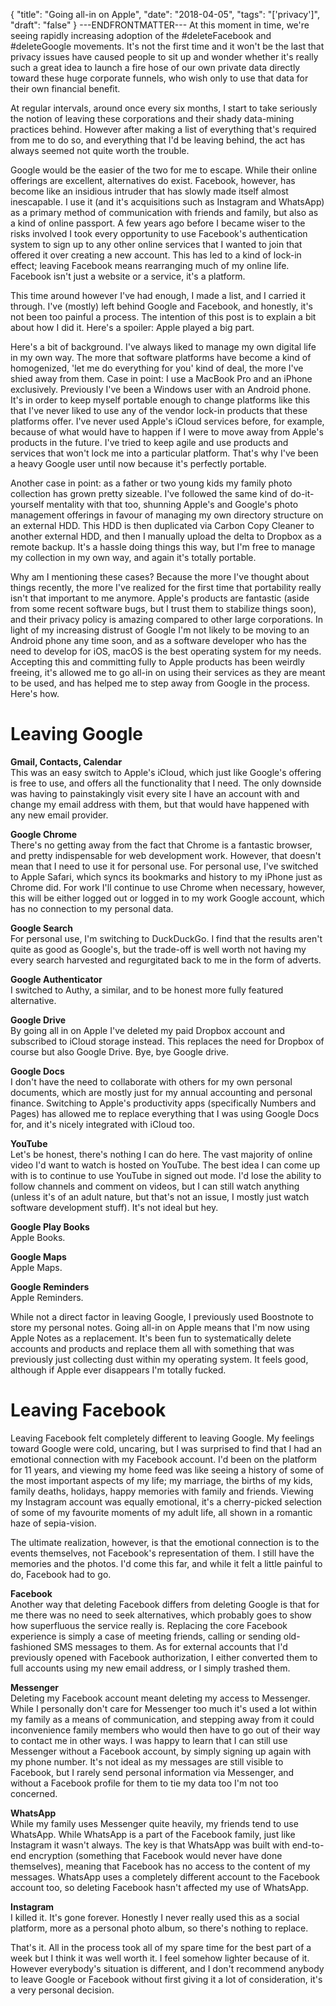 {
  "title": "Going all-in on Apple",
  "date": "2018-04-05",
  "tags": "['privacy']",
  "draft": "false"
}
---ENDFRONTMATTER---
At this moment in time, we're seeing rapidly increasing adoption of the #deleteFacebook and #deleteGoogle movements. It's not the first time and it won't be the last that privacy issues have caused people to sit up and wonder whether it's really such a great idea to launch a fire hose of our own private data directly toward these huge corporate funnels, who wish only to use that data for their own financial benefit.

At regular intervals, around once every six months, I start to take seriously the notion of leaving these corporations and their shady data-mining practices behind. However after making a list of everything that's required from me to do so, and everything that I'd be leaving behind, the act has always seemed not quite worth the trouble.

Google would be the easier of the two for me to escape. While their online offerings are excellent, alternatives do exist. Facebook, however, has become like an insidious intruder that has slowly made itself almost inescapable. I use it (and it's acquisitions such as Instagram and WhatsApp) as a primary method of communication with friends and family, but also as a kind of online passport. A few years ago before I became wiser to the risks involved I took every opportunity to use Facebook's authentication system to sign up to any other online services that I wanted to join that offered it over creating a new account. This has led to a kind of lock-in effect; leaving Facebook means rearranging much of my online life. Facebook isn't just a website or a service, it's a platform.

This time around however I've had enough, I made a list, and I carried it through. I've (mostly) left behind Google and Facebook, and honestly, it's not been too painful a process. The intention of this post is to explain a bit about how I did it. Here's a spoiler: Apple played a big part.

Here's a bit of background. I've always liked to manage my own digital life in my own way. The more that software platforms have become a kind of homogenized, 'let me do everything for you' kind of deal, the more I've shied away from them. Case in point: I use a MacBook Pro and an iPhone exclusively. Previously I've been a Windows user with an Android phone. It's in order to keep myself portable enough to change platforms like this that I've never liked to use any of the vendor lock-in products that these platforms offer. I've never used Apple's iCloud services before, for example, because of what would have to happen if I were to move away from Apple's products in the future. I've tried to keep agile and use products and services that won't lock me into a particular platform. That's why I've been a heavy Google user until now because it's perfectly portable.

Another case in point: as a father or two young kids my family photo collection has grown pretty sizeable. I've followed the same kind of do-it-yourself mentality with that too, shunning Apple's and Google's photo management offerings in favour of managing my own directory structure on an external HDD. This HDD is then duplicated via Carbon Copy Cleaner to another external HDD, and then I manually upload the delta to Dropbox as a remote backup. It's a hassle doing things this way, but I'm free to manage my collection in my own way, and again it's totally portable.

Why am I mentioning these cases? Because the more I've thought about things recently, the more I've realized for the first time that portability really isn't that important to me anymore. Apple's products are fantastic (aside from some recent software bugs, but I trust them to stabilize things soon), and their privacy policy is amazing compared to other large corporations. In light of my increasing distrust of Google I'm not likely to be moving to an Android phone any time soon, and as a software developer who has the need to develop for iOS, macOS is the best operating system for my needs. Accepting this and committing fully to Apple products has been weirdly freeing, it's allowed me to go all-in on using their services as they are meant to be used, and has helped me to step away from Google in the process. Here's how.

# Leaving Google

**Gmail, Contacts, Calendar**  
This was an easy switch to Apple's iCloud, which just like Google's offering is free to use, and offers all the functionality that I need. The only downside was having to painstakingly visit every site I have an account with and change my email address with them, but that would have happened with any new email provider.

**Google Chrome**  
There's no getting away from the fact that Chrome is a fantastic browser, and pretty indispensable for web development work. However, that doesn't mean that I need to use it for personal use. For personal use, I've switched to Apple Safari, which syncs its bookmarks and history to my iPhone just as Chrome did. For work I'll continue to use Chrome when necessary, however, this will be either logged out or logged in to my work Google account, which has no connection to my personal data.

**Google Search**  
For personal use, I'm switching to DuckDuckGo. I find that the results aren't quite as good as Google's, but the trade-off is well worth not having my every search harvested and regurgitated back to me in the form of adverts.

**Google Authenticator**  
I switched to Authy, a similar, and to be honest more fully featured alternative.

**Google Drive**  
By going all in on Apple I've deleted my paid Dropbox account and subscribed to iCloud storage instead. This replaces the need for Dropbox of course but also Google Drive. Bye, bye Google drive.

**Google Docs**  
I don't have the need to collaborate with others for my own personal documents, which are mostly just for my annual accounting and personal finance. Switching to Apple's productivity apps (specifically Numbers and Pages) has allowed me to replace everything that I was using Google Docs for, and it's nicely integrated with iCloud too.

**YouTube**  
Let's be honest, there's nothing I can do here. The vast majority of online video I'd want to watch is hosted on YouTube. The best idea I can come up with is to continue to use YouTube in signed out mode. I'd lose the ability to follow channels and comment on videos, but I can still watch anything (unless it's of an adult nature, but that's not an issue, I mostly just watch software development stuff). It's not ideal but hey.

**Google Play Books**  
Apple Books.

**Google Maps**  
Apple Maps.

**Google Reminders**  
Apple Reminders.

While not a direct factor in leaving Google, I previously used Boostnote to store my personal notes. Going all-in on Apple means that I'm now using Apple Notes as a replacement. It's been fun to systematically delete accounts and products and replace them all with something that was previously just collecting dust within my operating system. It feels good, although if Apple ever disappears I'm totally fucked.

# Leaving Facebook
Leaving Facebook felt completely different to leaving Google. My feelings toward Google were cold, uncaring, but I was surprised to find that I had an emotional connection with my Facebook account. I'd been on the platform for 11 years, and viewing my home feed was like seeing a history of some of the most important aspects of my life; my marriage, the births of my kids, family deaths, holidays, happy memories with family and friends. Viewing my Instagram account was equally emotional, it's a cherry-picked selection of some of my favourite moments of my adult life, all shown in a romantic haze of sepia-vision.

The ultimate realization, however, is that the emotional connection is to the events themselves, not Facebook's representation of them. I still have the memories and the photos. I'd come this far, and while it felt a little painful to do, Facebook had to go.

**Facebook**  
Another way that deleting Facebook differs from deleting Google is that for me there was no need to seek alternatives, which probably goes to show how superfluous the service really is. Replacing the core Facebook experience is simply a case of meeting friends, calling or sending old-fashioned SMS messages to them. As for external accounts that I'd previously opened with Facebook authorization, I either converted them to full accounts using my new email address, or I simply trashed them.

**Messenger**  
Deleting my Facebook account meant deleting my access to Messenger. While I personally don't care for Messenger too much it's used a lot within my family as a means of communication, and stepping away from it could inconvenience family members who would then have to go out of their way to contact me in other ways. I was happy to learn that I can still use Messenger without a Facebook account, by simply signing up again with my phone number. It's not ideal as my messages are still visible to Facebook, but I rarely send personal information via Messenger, and without a Facebook profile for them to tie my data too I'm not too concerned.

**WhatsApp**  
While my family uses Messenger quite heavily, my friends tend to use WhatsApp. While WhatsApp is a part of the Facebook family, just like Instagram it wasn't always. The key is that WhatsApp was built with end-to-end encryption (something that Facebook would never have done themselves), meaning that Facebook has no access to the content of my messages. WhatsApp uses a completely different account to the Facebook account too, so deleting Facebook hasn't affected my use of WhatsApp.

**Instagram**  
I killed it. It's gone forever. Honestly I never really used this as a social platform, more as a personal photo album, so there's nothing to replace.

That's it. All in the process took all of my spare time for the best part of a week but I think it was well worth it. I feel somehow lighter because of it. However everybody's situation is different, and I don't recommend anybody to leave Google or Facebook without first giving it a lot of consideration, it's a very personal decision.